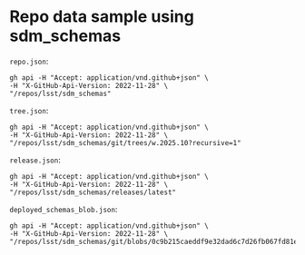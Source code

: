 # Repo data sample using sdm_schemas

`repo.json`:

```
gh api -H "Accept: application/vnd.github+json" \
-H "X-GitHub-Api-Version: 2022-11-28" \
"/repos/lsst/sdm_schemas"
```

`tree.json`:

```
gh api -H "Accept: application/vnd.github+json" \
-H "X-GitHub-Api-Version: 2022-11-28" \
"/repos/lsst/sdm_schemas/git/trees/w.2025.10?recursive=1"
```

`release.json`:

```
gh api -H "Accept: application/vnd.github+json" \
-H "X-GitHub-Api-Version: 2022-11-28" \
"/repos/lsst/sdm_schemas/releases/latest"
```

`deployed_schemas_blob.json`:

```
gh api -H "Accept: application/vnd.github+json" \
-H "X-GitHub-Api-Version: 2022-11-28" \
"/repos/lsst/sdm_schemas/git/blobs/0c9b215caeddf9e32dad6c7d26fb067fd81e4a98"
```

